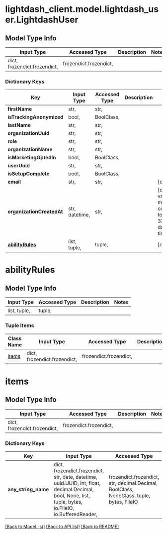# lightdash_client.model.lightdash_user.LightdashUser

## Model Type Info
Input Type | Accessed Type | Description | Notes
------------ | ------------- | ------------- | -------------
dict, frozendict.frozendict,  | frozendict.frozendict,  |  |

### Dictionary Keys
Key | Input Type | Accessed Type | Description | Notes
------------ | ------------- | ------------- | ------------- | -------------
**firstName** | str,  | str,  |  |
**isTrackingAnonymized** | bool,  | BoolClass,  |  |
**lastName** | str,  | str,  |  |
**organizationUuid** | str,  | str,  |  |
**role** | str,  | str,  |  |
**organizationName** | str,  | str,  |  |
**isMarketingOptedIn** | bool,  | BoolClass,  |  |
**userUuid** | str,  | str,  |  |
**isSetupComplete** | bool,  | BoolClass,  |  |
**email** | str,  | str,  |  | [optional]
**organizationCreatedAt** | str, datetime,  | str,  |  | [optional] value must conform to RFC-3339 date-time
**[abilityRules](#abilityRules)** | list, tuple,  | tuple,  |  | [optional]

# abilityRules

## Model Type Info
Input Type | Accessed Type | Description | Notes
------------ | ------------- | ------------- | -------------
list, tuple,  | tuple,  |  |

### Tuple Items
Class Name | Input Type | Accessed Type | Description | Notes
------------- | ------------- | ------------- | ------------- | -------------
[items](#items) | dict, frozendict.frozendict,  | frozendict.frozendict,  |  |

# items

## Model Type Info
Input Type | Accessed Type | Description | Notes
------------ | ------------- | ------------- | -------------
dict, frozendict.frozendict,  | frozendict.frozendict,  |  |

### Dictionary Keys
Key | Input Type | Accessed Type | Description | Notes
------------ | ------------- | ------------- | ------------- | -------------
**any_string_name** | dict, frozendict.frozendict, str, date, datetime, uuid.UUID, int, float, decimal.Decimal, bool, None, list, tuple, bytes, io.FileIO, io.BufferedReader,  | frozendict.frozendict, str, decimal.Decimal, BoolClass, NoneClass, tuple, bytes, FileIO | any string name can be used but the value must be the correct type | [optional]

[[Back to Model list]](../../README.md#documentation-for-models) [[Back to API list]](../../README.md#documentation-for-api-endpoints) [[Back to README]](../../README.md)

